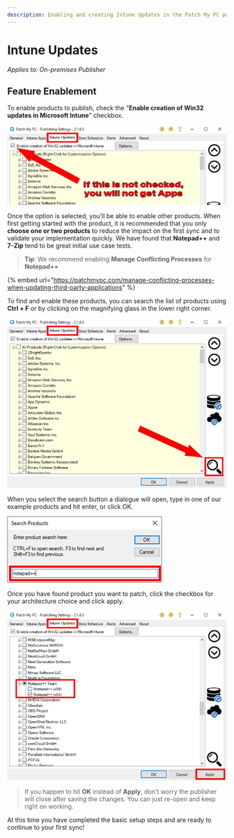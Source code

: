 ```yaml
---
description: Enabling and creating Intune Updates in the Patch My PC publishing service.
---
```


# Intune Updates

_Applies to: On-premises Publisher_

## Feature Enablement&#x20;

To enable products to publish, check the "<strong>Enable creation of Win32 updates in Microsoft Intune</strong>" checkbox.

![Enable Intune Updates feature](/_images/FeatureEnablement_IntuneUpdates.png)

Once the option is selected, you'll be able to enable other products. When first getting started with the product, it is recommended that you only <strong>choose one or two products</strong> to reduce the impact on the first sync and to validate your implementation quickly. We have found that <strong>Notepad++</strong> and <strong>7-Zip</strong> tend to be great initial use case tests.

<blockquote class="wp-block-quote">
<p><strong>Tip</strong>: We recommend enabling <strong>Manage Conflicting Processes</strong> for <strong>Notepad++</strong></p>
</blockquote>

{% embed url="https://patchmypc.com/manage-conflicting-processes-when-updating-third-party-applications" %}

To find and enable these products, you can search the list of products using <strong>Ctrl + F</strong> or by clicking on the magnifying glass in the lower right corner.&#x20;

![Select the search option](/_images/Search_IntuneUpdates.png)

When you select the search button a dialogue will open, type in one of our example products and hit enter, or click OK.

![Search for a product](/_images/SearchTerms.png)

Once you have found product you want to patch, click the checkbox for your architecture choice and click apply.

![Select the products and hit apply](/_images/SelectAppAndApply_IntuneUpdates.png)

<blockquote class="wp-block-quote">
<p>If you happen to hit <strong>OK</strong>  instead of <strong>Apply</strong>, don't worry the publisher will close after saving the changes. You can just re-open and keep right on working.</p>
</blockquote>

At this time you have completed the basic setup steps and are ready to continue to your first sync!